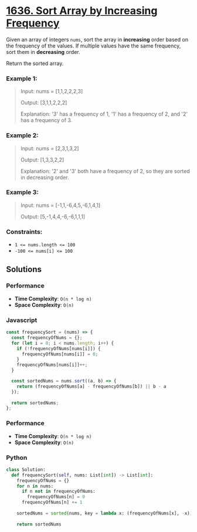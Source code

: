 # [1636. Sort Array by Increasing Frequency](https://leetcode.com/problems/sort-array-by-increasing-frequency/description/)

Given an array of integers `nums`, sort the array in **increasing** order based on the frequency of the values. If multiple values have the same frequency, sort them in **decreasing** order.

Return the sorted array.

 
### Example 1:
> Input: nums = [1,1,2,2,2,3]
>
> Output: [3,1,1,2,2,2]
>
> Explanation: '3' has a frequency of 1, '1' has a frequency of 2, and '2' has a frequency of 3.


### Example 2:
> Input: nums = [2,3,1,3,2]
>
> Output: [1,3,3,2,2]
>
> Explanation: '2' and '3' both have a frequency of 2, so they are sorted in decreasing order.


### Example 3:
> Input: nums = [-1,1,-6,4,5,-6,1,4,1]
>
> Output: [5,-1,4,4,-6,-6,1,1,1]
 

### Constraints:
- `1 <= nums.length <= 100`
- `-100 <= nums[i] <= 100`


## Solutions

### Performance

- **Time Complexity**: `O(n * log n)`
- **Space Complexity**: `O(n)`

### Javascript
```javascript
const frequencySort = (nums) => {
  const frequencyOfNums = {};
  for (let i = 0; i < nums.length; i++) {
    if (!frequencyOfNums[nums[i]]) {
      frequencyOfNums[nums[i]] = 0;
    }
    frequencyOfNums[nums[i]]++;
  }

  const sortedNums = nums.sort((a, b) => {
    return (frequencyOfNums[a] - frequencyOfNums[b]) || b - a
  });
  
  return sortedNums;
};
```

### Performance

- **Time Complexity**: `O(n * log n)`
- **Space Complexity**: `O(n)`

### Python
```python
class Solution:
  def frequencySort(self, nums: List[int]) -> List[int]:
    frequencyOfNums = {}
    for n in nums:
      if n not in frequencyOfNums:
        frequencyOfNums[n] = 0
      frequencyOfNums[n] += 1
      
    sortedNums = sorted(nums, key = lambda x: (frequencyOfNums[x], -x))
    
    return sortedNums
```